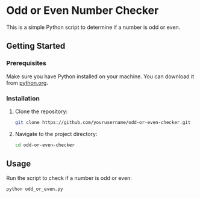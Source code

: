 # Odd or Even Number Checker

This is a simple Python script to determine if a number is odd or even.

## Getting Started

### Prerequisites

Make sure you have Python installed on your machine. You can download it from [python.org](https://www.python.org/).

### Installation

1. Clone the repository:
    ```bash
    git clone https://github.com/yourusername/odd-or-even-checker.git
    ```
2. Navigate to the project directory:
    ```bash
    cd odd-or-even-checker
    ```

## Usage

Run the script to check if a number is odd or even:

```bash
python odd_or_even.py
